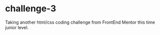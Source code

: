 # challenge-3
 Taking another html/css coding challenge from FrontEnd Mentor this time junior level.
